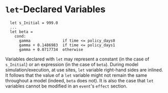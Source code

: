 # `let`-Declared Variables

```askee
  let s_Initial = 999.0
  ...
  let beta =
    cond:
      gamma              if time <= policy_days0
      gamma + 0.1486983  if time <= policy_days1
      gamma + 0.0717734  otherwise
```

Variables declared with `let` may represent a constant (in the case of
`s_Initial`) or an expression (in the case of `beta`). During model
simulation/execution, at use sites, `let` variable right-hand sides are
inlined. It follows that the value of a `let` variable might not remain the same
throughout a model (indeed, `beta` does not). It is also the case that `let`
variables cannot be modified in an `event`'s `effect` section.
